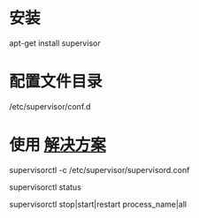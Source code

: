 

# 安装 
apt-get install supervisor

# 配置文件目录
/etc/supervisor/conf.d

# 使用 [解决方案](https://blog.csdn.net/kkevinyang/article/details/80539940)
supervisorctl -c /etc/supervisor/supervisord.conf

supervisorctl status

supervisorctl stop|start|restart   process_name|all